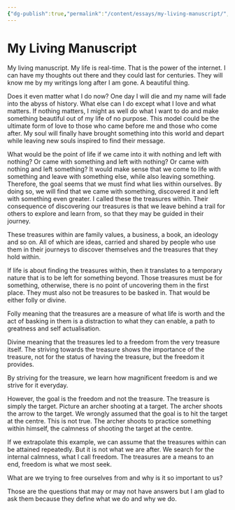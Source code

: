 ```yaml
---
{"dg-publish":true,"permalink":"/content/essays/my-living-manuscript/","noteIcon":"2"}
---
```


# My Living Manuscript

My living manuscript. My life is real-time. That is the power of the internet. I can have my thoughts out there and they could last for centuries. They will know me by my writings long after I am gone. A beautiful thing.

Does it even matter what I do now? One day I will die and my name will fade into the abyss of history. What else can I do except what I love and what matters. If nothing matters, I might as well do what I want to do and make something beautiful out of my life of no purpose. This model could be the ultimate form of love to those who came before me and those who come after. My soul will finally have brought something into this world and depart while leaving new souls inspired to find their message.

What would be the point of life if we came into it with nothing and left with nothing? Or came with something and left with nothing? Or came with nothing and left something? It would make sense that we come to life with something and leave with something else, while also leaving something. Therefore, the goal seems that we must find what lies within ourselves. By doing so, we will find that we came with something, discovered it and left with something even greater. I called these the treasures within. Their consequence of discovering our treasures is that we leave behind a trail for others to explore and learn from, so that they may be guided in their journey.

These treasures within are family values, a business, a book, an ideology and so on. All of which are ideas, carried and shared by people who use them in their journeys to discover themselves and the treasures that they hold within.

If life is about finding the treasures within, then it translates to a temporary nature that is to be left for something beyond. Those treasures must be for something, otherwise, there is no point of uncovering them in the first place. They must also not be treasures to be basked in. That would be either folly or divine.

Folly meaning that the treasures are a measure of what life is worth and the act of basking in them is a distraction to what they can enable, a path to greatness and self actualisation.

Divine meaning that the treasures led to a freedom from the very treasure itself. The striving towards the treasure shows the importance of the treasure, not for the status of having the treasure, but the freedom it provides.

By striving for the treasure, we learn how magnificent freedom is and we strive for it everyday.

However, the goal is the freedom and not the treasure. The treasure is simply the target. Picture an archer shooting at a target. The archer shoots the arrow to the target. We wrongly assumed that the goal is to hit the target at the centre. This is not true. The archer shoots to practice something within himself, the calmness of shooting the target at the centre.

If we extrapolate this example, we can assume that the treasures within can be attained repeatedly. But it is not what we are after. We search for the internal calmness, what I call freedom. The treasures are a means to an end, freedom is what we most seek.

What are we trying to free ourselves from and why is it so important to us?

Those are the questions that may or may not have answers but I am glad to ask them because they define what we do and why we do.